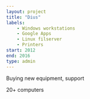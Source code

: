 ```yaml
---
layout: project
title: "Dius"
labels:
    - Windows workstations
    - Google Apps
    - Linux filserver
    - Printers
start: 2012
end: 2016
type: admin
---
```

Buying new equipment, support

20+ computers
